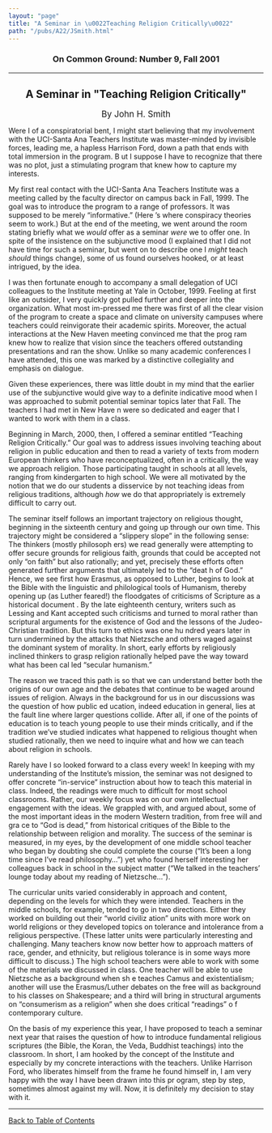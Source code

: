 ```yaml
---
layout: "page"
title: "A Seminar in \u0022Teaching Religion Critically\u0022"
path: "/pubs/A22/JSmith.html"
---
```

<main>
<h3 align="CENTER">On Common Ground: Number 9, Fall 2001</h3>
<hr/>
<h2 align="CENTER">A Seminar in "Teaching Religion Critically"</h2>
<p align="CENTER"><big>By John H. Smith</big></p>
Were I of a conspiratorial bent, I might start believing that my involvement with the UCI-Santa Ana Teachers Institute was master-minded by invisible forces, leading me, a hapless Harrison Ford, down a path that ends with total immersion in the program. B
ut I suppose I have to recognize that there was no plot, just a stimulating program that knew how to capture my interests.
<p>My first real contact with the UCI-Santa Ana Teachers Institute was a meeting called by the faculty director on campus back in Fall, 1999. The goal was to introduce the program to a range of professors. It was supposed to be merely “informative.” (Here
’s where conspiracy theories seem to work.) But at the end of the meeting, we went around the room stating briefly what we <i>would</i> offer as a seminar <i>were</i> we to offer one. In spite of the insistence on the subjunctive mood (I explained that I 
did not have time for such a seminar, but went on to describe one I <i>might</i> teach <i>should</i> things change), some of us found ourselves hooked, or at least intrigued, by the idea.</p>
<p>I was then fortunate enough to accompany a small delegation of UCI colleagues to the Institute meeting at Yale in October, 1999. Feeling at first like an outsider, I very quickly got pulled further and deeper into the organization. What most im-pressed
me there was first of all the clear vision of the program to create a space and climate on university campuses where teachers could reinvigorate their academic spirits. Moreover, the actual interactions at the New Haven meeting convinced me that the prog
ram knew how to realize that vision since the teachers offered outstanding presentations and ran the show. Unlike so many academic conferences I have attended, this one was marked by a distinctive collegiality and emphasis on dialogue.
</p><p>Given these experiences, there was little doubt in my mind that the earlier use of the subjunctive would give way to a definite indicative mood when I was approached to submit potential seminar topics later that Fall. The teachers I had met in New Have
n were so dedicated and eager that I wanted to work with them in a class.
</p>
<p>Beginning in March, 2000, then, I offered a seminar entitled “Teaching Religion Critically.” Our goal was to address issues involving teaching about religion in public education and then to read a variety of texts from modern European thinkers who have
reconceptualized, often in a critically, the way we approach religion. Those participating taught in schools at all levels, ranging from kindergarten to high school. We were all motivated by the notion that we do our students a disservice by not teaching
ideas from religious traditions, although <i>how</i> we do that appropriately is extremely difficult to carry out.</p>
<p>The seminar itself follows an important trajectory on religious thought, beginning in the sixteenth century and going up through our own time. This trajectory might be considered a “slippery slope” in the following sense: The thinkers (mostly philosoph
ers) we read generally were attempting to offer secure grounds for religious faith, grounds that could be accepted not only “on faith” but also rationally; and yet, precisely these efforts often generated further arguments that ultimately led to the “deat
h of God.” Hence, we see first how Erasmus, as opposed to Luther, begins to look at the Bible with the linguistic and philological tools of Humanism, thereby opening up (as Luther feared!) the floodgates of criticisms of Scripture as a historical document
. By the late eighteenth century, writers such as Lessing and Kant accepted such criticisms and turned to moral rather than scriptural arguments for the existence of God and the lessons of  the Judeo-Christian tradition. But this turn to ethics was one hu
ndred years later in turn undermined by the attacks that Nietzsche and others waged against the dominant system of morality. In short, early efforts by religiously inclined thinkers to grasp religion rationally helped pave the way toward what has been cal
led “secular humanism.”</p>
<p>The reason we traced this path is so that we can understand better both the origins of our own age and the debates that continue to be waged around issues of religion. Always in the background for us in our discussions was the question of how public ed
ucation, indeed education in general, lies at the fault line where larger questions collide. After all, if one of the points of education is to teach young people to use their minds critically, and if the tradition we’ve studied indicates what happened to
religious thought when studied rationally, then we need to inquire what and how we can teach about religion in schools.</p>
<p>Rarely have I so looked forward to a class every week! In keeping with my understanding of the Institute’s mission, the seminar was not designed to offer concrete “in-service” instruction about how to teach this material in class. Indeed, the readings 
were much to difficult for most school classrooms. Rather, our weekly focus was on our own intellectual engagement with the ideas. We grappled with, and argued about, some of the most important ideas in the modern Western tradition, from free will and gra
ce to “God is dead,” from historical critiques of the Bible to the relationship between religion and morality. The success of the seminar is measured, in my eyes, by the development of one middle school teacher who began by doubting she could complete the
course (“It’s been a long time since I’ve read philosophy…”) yet who found herself interesting her colleagues back in school in the subject matter (“We talked in the teachers’ lounge today about my reading of Nietzsche…”).
</p>
<p>The curricular units varied considerably in approach and content, depending on the levels for which they were intended. Teachers in the middle schools, for example, tended to go in two directions. Either they worked on building out their “world civiliz
ation” units with more work on world religions or they developed topics on tolerance and intolerance from a religious perspective. (These latter units were particularly interesting and challenging. Many teachers know now better how to approach matters of 
race, gender, and ethnicity, but religious tolerance is in some ways more difficult to discuss.) The high school teachers were able to work with some of the materials we discussed in class. One teacher will be able to use Nietzsche as a background when sh
e teaches Camus and existentialism; another will use the Erasmus/Luther debates on the free will as background to his classes on Shakespeare; and a third will bring in structural arguments on “consumerism as a religion” when she does critical “readings” o
f contemporary culture.
</p>
<p>On the basis of my experience this year, I have proposed to teach a seminar next year that raises the question of how to introduce fundamental religious scriptures (the Bible, the Koran, the Veda, Buddhist teachings) into the classroom.
In short, I am hooked by the concept of the Institute and especially by my concrete interactions with the teachers. Unlike Harrison Ford, who liberates himself from the frame he found himself in, I am very happy with the way I have been drawn into this pr
ogram, step by step, sometimes almost against my will. Now, it is definitely my decision to stay with it.
</p>
<hr/>
<p><a href=".\">Back to Table of Contents</a></p>
</main>